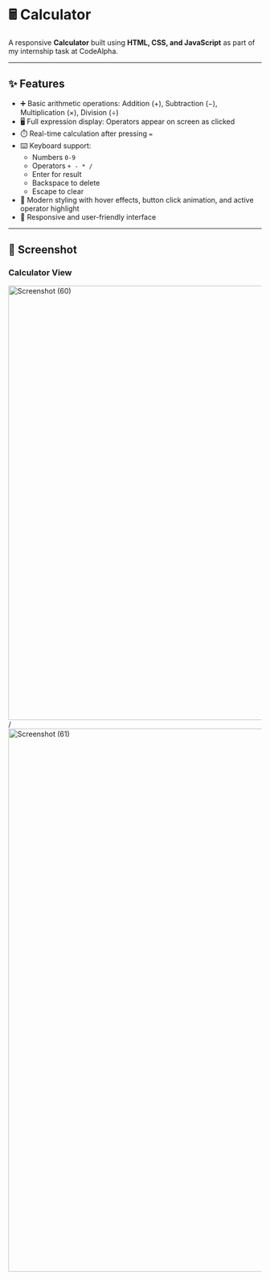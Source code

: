# 🖩 Calculator  

A responsive **Calculator** built using **HTML, CSS, and JavaScript** as part of my internship task at CodeAlpha.  

---

## ✨ Features  
- ➕ Basic arithmetic operations: Addition (+), Subtraction (−), Multiplication (×), Division (÷)  
- 🖥️ Full expression display: Operators appear on screen as clicked  
- ⏱️ Real-time calculation after pressing `=`  
- ⌨️ Keyboard support:
  - Numbers `0-9`
  - Operators `+ - * /`
  - Enter for result
  - Backspace to delete
  - Escape to clear  
- 🎨 Modern styling with hover effects, button click animation, and active operator highlight  
- 📱 Responsive and user-friendly interface  

---

## 📸 Screenshot

### Calculator View  
 
<img width="1920" height="864" alt="Screenshot (60)" src="https://github.com/user-attachments/assets/12c3e61e-c913-449e-be85-bfe4885eef6d" /> / <img width="1920" height="1080" alt="Screenshot (61)" src="https://github.com/user-attachments/assets/cfd23a81-bcc2-4cd5-94e6-8e60635bf255" />



